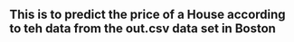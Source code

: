## This is to predict the price of a House according to teh data from the out.csv data set in Boston
